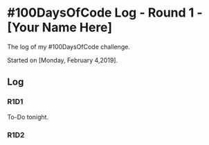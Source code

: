# #100DaysOfCode Log - Round 1 - [Your Name Here]

The log of my #100DaysOfCode challenge.

Started on [Monday, February 4,2019].

## Log

### R1D1
To-Do tonight.

### R1D2
